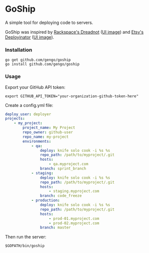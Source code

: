 # GoShip

A simple tool for deploying code to servers.

GoShip was inspired by [Rackspace's Dreadnot](https://github.com/racker/dreadnot) ([UI image](http://c179631.r31.cf0.rackcdn.com/dreadnot-overview.png)) and [Etsy's Deployinator](https://github.com/etsy/deployinator/) ([UI image](http://farm5.staticflickr.com/4065/4620552264_9e0fdf634d_b.jpg)).

### Installation

    go get github.com/gengo/goship
    go install github.com/gengo/goship

### Usage

Export your GitHub API token:

    export GITHUB_API_TOKEN="your-organization-github-token-here"

Create a config.yml file:

```yaml
deploy_user: deployer
projects:
    - my_project:
        project_name: My Project
        repo_owner: github-user
        repo_name: my-project
        environments:
            - qa: 
                deploy: knife solo cook -i %s %s
                repo_path: /path/to/myproject/.git
                hosts:
                    - qa.myproject.com
                branch: sprint_branch
            - staging:
                deploy: knife solo cook -i %s %s
                repo_path: /path/to/myproject/.git
                hosts:
                    - staging.myproject.com
                branch: code_freeze
            - production:
                deploy: knife solo cook -i %s %s
                repo_path: /path/to/myproject/.git
                hosts:
                    - prod-01.myproject.com
                    - prod-02.myproject.com
                branch: master
```

Then run the server:

```shell
$GOPATH/bin/goship
```
